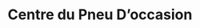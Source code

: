 ---
title: "Centre du Pneu D’occasion"
url: /saint-julien-en-genevois/centre-du-pneu-doccasion/
shop: pneus
---